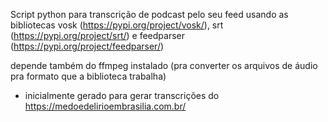 Script python para transcrição de podcast pelo seu feed usando as bibliotecas vosk (https://pypi.org/project/vosk/), srt (https://pypi.org/project/srt/) e feedparser (https://pypi.org/project/feedparser/)

depende também do ffmpeg instalado (pra converter os arquivos de áudio pra formato que a biblioteca trabalha)

* inicialmente gerado para gerar transcrições do https://medoedelirioembrasilia.com.br/

